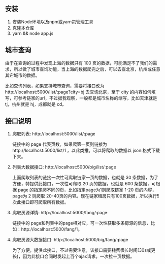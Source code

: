 ## 安装

1. 安装Node环境以及npm或yarn包管理工具
2. 克隆本仓库
3. yarn && node app.js

## 城市查询

由于在查询的过程中发现上海的数据只有 100 页的数据，可能满足不了我们的需求，所以做了城市查询功能，当上海的数据爬完之后，可以去查北京，杭州或任意其它城市的数据。

比如查询列表，如果支持城市查询，需要将接口改为 http://localhost:5000/list/:page?city=bj 去查询北京，至于 city 的内容如何填写，可参考链家的url，不过据我观察，一般都是城市名称的缩写，比如天津就是 tj，杭州就是 hj，成都就是 cd。
	
## 接口说明

1. 爬取列表: http://localhost:5000/list/:page

	链接中的 page 代表页数，如果爬第一页则链接为 http://localhost:5000/list/1 ，以此类推。可以将爬取的数据以 json 格式下载下来。

2. 列表大数据接口: http://localhost:5000/big/list/:page

	上面爬取列表的链接一次性可爬取链家一页的数据，也就是 30 条数据，为了方便，特提供此接口，一次性可爬取 20 页的数据，也就是 600 条数据，可根据 page 的指定爬不同的页，比如指定page为1则爬取链家 1-20 页的内容，page为 2 则爬取 20-40页的内容。现在链家租房只有100页数据，所以执行5次此接口即可爬取所有数据。

3. 爬取房源详情:  http://localhost:5000/fang/:page

	链接中的 page和列表中的page相对应，可一次性获取多条房源的信息，比如：http://localhost:5000/fang/1。

4. 爬取房源大数据接口: http://localhost:5000/big/fang/:page

	为了方便，提供此接口，不过需要注意，该接口需要耗费很长时间(30s或更长)，因为此接口会同时发起上百个ajax请求。一次拉十页数据。
